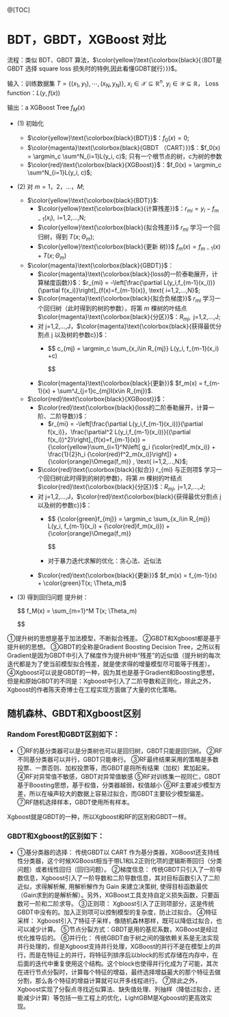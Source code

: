 @[TOC]

# BDT，GBDT，XGBoost 对比


流程：类似 BDT、GBDT 算法，$\color{yellow}\text{\colorbox{black}{（BDT是GBDT 选择 square loss 损失时的特例,因此看懂GDBT就行）}}$。

输入：训练数据集 $T=\{(x_1, y_1), \cdots, (x_N,y_N) \}$, $x_i\in \mathcal{X}\subseteq \mathbb{R}^n$, $y_i\in \mathcal{Y}\subseteq \mathbb{R}$， Loss function：$L(y, f(x))$

输出：a XGBoost Tree $f_M(x)$

- (1) 初始化

  - $\color{yellow}\text{\colorbox{black}{BDT}}$：$f_0(x)=0$;
  - $\color{magenta}\text{\colorbox{black}{GBDT （CART）}}$：$f_0(x) = \argmin_c \sum^N_{i=1}L(y_i, c)$; 只有一个根节点的树，c为树的参数
  - $\color{red}\text{\colorbox{black}{XGBoost}}$：$f_0(x) = \argmin_c \sum^N_{i=1}L(y_i, c)$;
- (2) 对 $m=1，2，...，M$;

  - $\color{yellow}\text{\colorbox{black}{BDT}}$:
    - $\color{yellow}\text{\colorbox{black}{计算残差}}$：$r_{mi} = y_i - f_{m-1}(x_i), \text{ i=1,2,...,N}$;
    - $\color{yellow}\text{\colorbox{black}{拟合残差}}$ $r_{mi}$ 学习一个回归树，得到 $T(x; \Theta_m)$;
    - $\color{yellow}\text{\colorbox{black}{更新 树}}$ $f_m(x) = f_{m-1}(x) + T(x; \Theta_m)$
  - $\color{magenta}\text{\colorbox{black}{GBDT}}$：
    - $\color{magenta}\text{\colorbox{black}{loss的一阶泰勒展开，计算梯度函数}}$：$r_{mi} = -\left[\frac{\partial L(y_i,f_{m-1}(x_i))}{\partial f(x_i)}\right]_{f(x)=f_{m-1}(x)}, \text{ i=1,2,...,N}$;
    - $\color{magenta}\text{\colorbox{black}{拟合负梯度}}$ $r_{mi}$ 学习一个回归树（此时得到的树的参数），将第 $m$ 棵树的叶结点$\color{magenta}\text{\colorbox{black}{分区}}$：$R_{mj}, \text{ j=1,2,...,J}$;
    - 对 $\text{ j=1,2,...,J}$，$\color{magenta}\text{\colorbox{black}{获得最优分割点 j 以及树的参数c}}$：
      - $$
        c_{mj} = \argmin_c \sum_{x_i\in R_{mj}} L(y_i, f_{m-1}(x_i) +c)

        $$
    - $\color{magenta}\text{\colorbox{black}{更新}}$ $f_m(x) = f_{m-1}(x) + \sum^J_{j=1}c_{mj}I(x\in R_{mj})$.
  - $\color{red}\text{\colorbox{black}{XGBoost}}$：
    - $\color{red}\text{\colorbox{black}{loss的二阶泰勒展开，计算一阶、二阶导数}}$：
      - $r_{mi} = -\left[\frac{\partial L(y_i,f_{m-1}(x_i))}{\partial f(x_i)}，\frac{\partial^2  L(y_i,f_{m-1}(x_i))}{(\partial f(x_i))^2}\right]_{f(x)=f_{m-1}(x)} = {\color{yellow}\sum_{i=1}^N\left[ g_i {\color{red}f_m(x_i)} + \frac{1}{2}h_i {\color{red}f^2_m(x_i)}\right]} + {\color{orange}\Omega(f_m)}   , \text{ i=1,2,...,N}$;
    - $\color{red}\text{\colorbox{black}{拟合}} r_{mi} 与正则项$ 学习一个回归树(此时得到的树的参数)，将第 $m$ 棵树的叶结点$\color{red}\text{\colorbox{black}{分区}}$：$R_{mj}, \text{ j=1,2,...,J}$;
    - 对 $\text{ j=1,2,...,J}$，$\color{red}\text{\colorbox{black}{获得最优分割点 j 以及树的参数c}}$：
      - $$
        {\color{green}f_{mj}} = \argmin_c \sum_{x_i\in R_{mj}} L(y_i, f_{m-1}(x_i) + {\color{red}f_m(x_i)}) + {\color{orange}\Omega(f_m)}

        $$
      - 对于暴力迭代求解的优化：贪心法、近似法
    - $\color{red}\text{\colorbox{black}{更新}}$ $f_m(x) = f_{m-1}(x) + \color{green}T(x; \Theta_m)$
- (3) 得到回归问题 提升树：

  $$
  f_M(x) = \sum_{m=1}^M T(x; \Theta_m)

  $$

①提升树的思想是基于加法模型，不断拟合残差。
②GBDT和Xgboost都是基于提升树的思想。
③GBDT的全称是Gradient Boosting Decision Tree，之所以有Gradient是因为GBDT中引入了梯度作为提升树中“残差”的近似值（提升树的每次迭代都是为了使当前模型拟合残差，就是使求得的增量模型尽可能等于残差）。
④Xgboost可以说是GBDT的一种，因为其也是基于Gradient和Boosting思想，但是和原始GBDT的不同是：Xgboost中引入了二阶导数和正则化，除此之外，Xgboost的作者陈天奇博士在工程实现方面做了大量的优化策略。

## 随机森林、GBDT和Xgboost区别

### Random Forest和GBDT区别如下：

- ①RF的基分类器可以是分类树也可以是回归树，GBDT只能是回归树。
  ②RF不同基分类器可以并行，GBDT只能串行。
  ③RF最终结果采用的策略是多数投票、一票否则、加权投票等，而GBDT是将所有结果（加权）累加起来。
  ④RF对异常值不敏感，GBDT对异常值敏感
  ⑤RF对训练集一视同仁，GBDT基于Boosting思想，基于权值，分类器越弱，权值越小
  ⑥RF主要减少模型方差，所以在噪声较大的数据上容易过拟合，而GBDT主要较少模型偏差。
  ⑦RF随机选择样本，GBDT使用所有样本。

Xgboost就是GBDT的一种，所以Xgboost和RF的区别和GBDT一样。

### GBDT和Xgboost的区别如下：

- ①基分类器的选择： 传统GBDT以 CART 作为基分类器，XGBoost还支持线性分类器，这个时候XGBoost相当于带L1和L2正则化项的逻辑斯蒂回归（分类问题）或者线性回归（回归问题）。
  ②梯度信息： 传统GBDT只引入了一阶导数信息，Xgboost引入了一阶导数和二阶导数信息，其对目标函数引入了二阶近似，求得解析解, 用解析解作为 Gain 来建立决策树, 使得目标函数最优（Gain求到的是解析解）。另外，XGBoost工具支持自定义损失函数，只要函数可一阶和二阶求导。
  ③正则项： Xgboost引入了正则项部分，这是传统GBDT中没有的。加入正则项可以控制模型的复杂度，防止过拟合。
  ④特征采样： Xgboost引入了特征子采样，像随机森林那样，既可以降低过拟合，也可以减少计算。
  ⑤节点分裂方式：GBDT是用的基尼系数，XGBoost是经过优化推导后的。
  ⑥并行化： 传统GBDT由于树之间的强依赖关系是无法实现并行处理的，但是Xgboost支持并行处理，XGBoost的并行不是在模型上的并行，而是在特征上的并行，将特征列排序后以block的形式存储在内存中，在后面的迭代中重复使用这个结构。这个block也使得并行化成为了可能，其次在进行节点分裂时，计算每个特征的增益，最终选择增益最大的那个特征去做分割，那么各个特征的增益计算就可以开多线程进行。
  ⑦除此之外，Xgboost实现了分裂点寻找近似算法、缺失值处理、列抽样（降低过拟合，还能减少计算）等包括一些工程上的优化，LightGBM是Xgboost的更高效实现。
